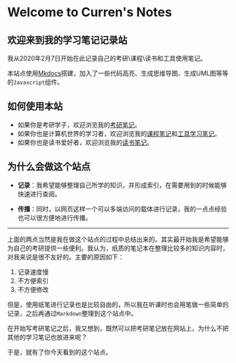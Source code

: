 # Welcome to Curren's Notes

欢迎来到我的学习笔记记录站
---

我从2020年2月7日开始在此记录自己的考研\课程\读书和工具使用笔记。

本站点使用[Mkdocs](https://mkdocs.org)搭建，加入了一些代码高亮、生成思维导图、生成UML图等等的`Javascript`组件。

## 如何使用本站

- 如果你是考研学子，欢迎浏览我的[考研笔记](https://currenwong.github.io/Mkdoc/考研笔记/概率论与数理统计/1.第一章_随机事件与概率/)。
- 如果你也是计算机世界的学习者，欢迎浏览我的[课程笔记](https://currenwong.github.io/Mkdoc/课程笔记/大学物理/1.第一章_运动和力/)和[工具学习笔记](https://currenwong.github.io/Mkdoc/工具使用笔记/得到APP/1.我为什么推荐程序朋友使用得到APP/)。
- 如果你也是读书爱好者，欢迎浏览我的[读书笔记](https://currenwong.github.io/Mkdoc/读书笔记/数学/数学女孩/)。

## 为什么会做这个站点

- **记录**：我希望能够整理自己所学的知识，并形成索引，在需要用到的时候能够快速进行查阅。

- **传播**：同时，以网页这样一个可以多端访问的载体进行记录，我的一点点经验也可以很方便地进行传播。

---

上面的两点当然是我在做这个站点的过程中总结出来的。其实最开始我是希望能够为自己的考研提供一些便利。我认为，纸质的笔记本在整理比较多的知识内容时，对我来说是很不友好的。主要的原因如下：

1. 记录速度慢
2. 不方便索引
3. 不方便修改

但是，使用纸笔进行记录也是比较自由的，所以我在听课时也会用笔做一些简单的记录，之后再通过`Markdown`整理到这个站点中。

在开始写考研笔记之后，我又想到，既然可以把考研笔记放在网站上，为什么不把其他的学习笔记也放进来呢？

于是，就有了你今天看到的这个站点。
